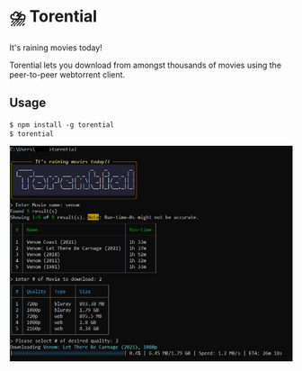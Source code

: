 # ⛈️ Torential

It's raining movies today!

Torential lets you download from amongst thousands of movies using the peer-to-peer webtorrent client.

## Usage
```
$ npm install -g torential
$ torential
```

![Torential](torential.png)